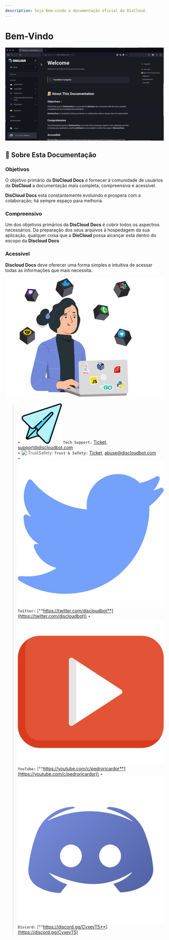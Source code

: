 ```yaml
---
description: Seja Bem-vindo a documentação oficial da DisCloud.
---
```


# Bem-Vindo

![](.gitbook/assets/docs-search.gif)

## 📜 Sobre Esta Documentação

### Objetivos

O objetivo primário da **DisCloud Docs** é fornecer à comunidade de usuários da **DisCloud** a documentação mais completa, compreensiva e acessível.

**DisCloud Docs** está constantemente evoluindo e prospera com a colaboração; há sempre espaço para melhoria.

### Compreensivo

Um dos objetivos primários da **DisCloud Docs** é cobrir todos os aspectros necessários. Da preparação dos seus arquivos à hospedagem da sua aplicação, qualquer coisa que a **DisCloud** possa alcançar está dentro do escopo da **Discloud Docs**

### Acessível

**Discloud Docs** deve oferecer uma forma simples e intuitiva de acessar todas as informações que mais necessita.

![](.gitbook/assets/grupodev.svg)

> • <img src=".gitbook/assets/842457709378535434.png" alt=":DiscordStaff:" data-size="line"> **`Tech Support:`** [Ticket](suporte/faq/ticket.md), support@discloudbot.com\
> • <img src="https://cdn.discordapp.com/emojis/606720108164939776.png?v=1" alt=":TrustSafety:" data-size="line"> **`Trust & Safety:`** [Ticket](suporte/faq/ticket.md), abuse@discloudbot.com                                                                                   \
> • <img src=".gitbook/assets/226235.png" alt=":Twitter:" data-size="line"> **`Twitter:`** [**https://twitter.com/discloudbot**](https://twitter.com/discloudbot)\
> • <img src=".gitbook/assets/408757.png" alt=":YouTube:" data-size="line"> **`YouTube:`** [**https://youtube.com/c/pedroricardor**](https://youtube.com/c/pedroricardor)\
> • <img src=".gitbook/assets/4945973.png" alt=":discord:" data-size="line"> **`Discord:`** [**https://discord.gg/CvxevT5**](https://discord.gg/CvxevT5)
